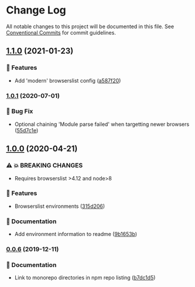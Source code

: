 # Change Log

All notable changes to this project will be documented in this file.
See [Conventional Commits](https://conventionalcommits.org) for commit guidelines.

## [1.1.0](https://github.com/ntucker/anansi/compare/@anansi/browserslist-config@1.0.1...@anansi/browserslist-config@1.1.0) (2021-01-23)


### 🚀 Features

* Add 'modern' browserslist config ([a587f20](https://github.com/ntucker/anansi/commit/a587f207286d4d90a6abf630f62e2c1337f391c6))



### [1.0.1](https://github.com/ntucker/anansi/compare/@anansi/browserslist-config@1.0.0...@anansi/browserslist-config@1.0.1) (2020-07-01)


### 🐛 Bug Fix

* Optional chaining 'Module parse failed' when targetting newer browsers ([55d7c1e](https://github.com/ntucker/anansi/commit/55d7c1e5ba3ab9d8e22567790173ca868b9536ef))



## [1.0.0](https://github.com/ntucker/anansi/compare/@anansi/browserslist-config@0.0.6...@anansi/browserslist-config@1.0.0) (2020-04-21)


### ⚠ 💥 BREAKING CHANGES

* Requires browserslist >4.12 and node>8

### 🚀 Features

* Browserslist environments ([315d206](https://github.com/ntucker/anansi/commit/315d206ace5ae316129d687a4868c096fa41be0f))


### 📝 Documentation

* Add environment information to readme ([9b1653b](https://github.com/ntucker/anansi/commit/9b1653b03e10b12b4c87475d341a60b86ae1a9a4))



### [0.0.6](https://github.com/ntucker/anansi/compare/@anansi/browserslist-config@0.0.5...@anansi/browserslist-config@0.0.6) (2019-12-11)


### 📝 Documentation

* Link to monorepo directories in npm repo listing ([b7dc1d5](https://github.com/ntucker/anansi/commit/b7dc1d5b1a6f3b163c9d155e3847c8d079f6b4cf))
